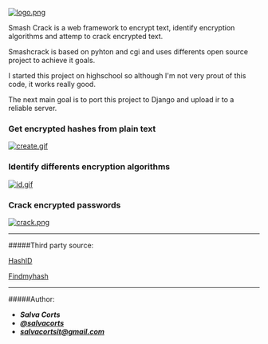 [![logo.png](https://s17.postimg.org/5b2g8mg73/logo.png)](https://postimg.org/image/dgki6s4fv/)

Smash Crack is a web framework to encrypt text, identify encryption algorithms and attemp to crack encrypted text.

Smashcrack is based on pyhton and cgi and uses differents open source project to achieve it goals.

I started this project on highschool so although I'm not very prout of this code, it works really good.

The next main goal is to port this project to Django and upload ir to a reliable server.

### Get encrypted hashes from plain text

[![create.gif](https://s14.postimg.org/pdeanv6kx/create.gif)](https://postimg.org/image/w3urxatql/)

### Identify differents encryption algorithms

[![id.gif](https://s14.postimg.org/9gfir5e6p/image.gif)](https://postimg.org/image/57asozax9/)

### Crack encrypted passwords

[![crack.png](https://s12.postimg.org/czdfc8jsd/crack.png)](https://postimg.org/image/kfcoy17hl/)

------

#####Third party source:

[HashID](https://github.com/psypanda/hashID)

[Findmyhash](https://code.google.com/archive/p/findmyhash/)

-----
#####Author:

- ***Salva Corts***
- [***@salvacorts***](twitter.com/salvacorts)
- ***salvacortsit@gmail.com***